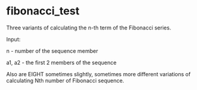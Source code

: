 # fibonacci_test

Three variants of calculating the n-th term of the Fibonacci series. 

Input:

n - number of the sequence member

a1, a2 - the first 2 members of the sequence


Also are EIGHT sometimes slightly, sometimes more different variations of calculating Nth number of Fibonacci sequence.